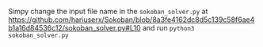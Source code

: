 
Simpy change the input file name in the `sokoban_solver.py` at https://github.com/hariuserx/Sokoban/blob/8a3fe4162dc8d5c139c58f6ae4b1a16d84536c12/sokoban_solver.py#L10 and run `python3 sokoban_solver.py`
